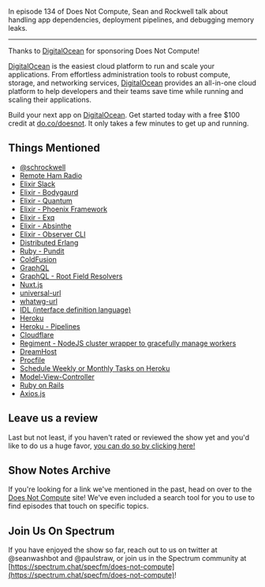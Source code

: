 In episode 134 of Does Not Compute, Sean and Rockwell talk about handling app dependencies, deployment pipelines, and debugging memory leaks.

---

Thanks to [DigitalOcean](http://do.co/doesnot) for sponsoring Does Not Compute!

[DigitalOcean](http://do.co/doesnot) is the easiest cloud platform to run and scale your applications. From effortless administration tools to robust compute, storage, and networking services, [DigitalOcean](http://do.co/doesnot) provides an all-in-one cloud platform to help developers and their teams save time while running and scaling their applications.

Build your next app on [DigitalOcean](http://do.co/doesnot). Get started today with a free $100 credit at [do.co/doesnot](http://do.co/doesnot). It only takes a few minutes to get up and running.

## Things Mentioned

* [@schrockwell](https://twitter.com/Schrockwell)
* [Remote Ham Radio](http://www.remotehamradio.com/)
* [Elixir Slack](http://elixir-lang.slack.com/)
* [Elixir - Bodygaurd](https://github.com/schrockwell/bodyguard)
* [Elixir - Quantum](https://github.com/quantum-elixir/quantum-core)
* [Elixir - Phoenix Framework](https://phoenixframework.org/)
* [Elixir - Exq](https://github.com/akira/exq)
* [Elixir - Absinthe](https://hexdocs.pm/absinthe/overview.html)
* [Elixir - Observer CLI](https://github.com/zhongwencool/observer_cli)
* [Distributed Erlang](http://erlang.org/doc/reference_manual/distributed.html)
* [Ruby - Pundit](https://github.com/varvet/pundit)
* [ColdFusion](https://www.adobe.com/products/coldfusion-family.html)
* [GraphQL](https://www.graphql.org/)
* [GraphQL - Root Field Resolvers](https://graphql.org/learn/execution/#root-fields-resolvers)
* [Nuxt.js](https://nuxtjs.org/)
* [universal-url](https://github.com/stevenvachon/universal-url)
* [whatwg-url](https://github.com/jsdom/whatwg-url)
* [IDL (interface definition language)](https://whatis.techtarget.com/definition/IDL-interface-definition-language)
* [Heroku](https://heroku.com)
* [Heroku - Pipelines](https://devcenter.heroku.com/articles/pipelines)
* [Cloudflare](https://www.cloudflare.com/)
* [Regiment - NodeJS cluster wrapper to gracefully manage workers](https://github.com/HustleInc/regiment)
* [DreamHost](https://www.dreamhost.com/)
* [Procfile](https://devcenter.heroku.com/articles/procfile)
* [Schedule Weekly or Monthly Tasks on Heroku](https://blog.dbrgn.ch/2013/10/4/heroku-schedule-weekly-monthly-tasks/)
* [Model-View-Controller](https://en.wikipedia.org/wiki/Model%E2%80%93view%E2%80%93controller)
* [Ruby on Rails](https://rubyonrails.org/)
* [Axios.js](https://github.com/axios/axios)

## Leave us a review

Last but not least, if you haven't rated or reviewed the show yet and you'd like to do us a huge favor, [you can do so by clicking here!](https://itunes.apple.com/us/podcast/does-not-compute/id1048731980?mt=2)

## Show Notes Archive

If you're looking for a link we've mentioned in the past, head on over to the [Does Not Compute](https://dnc.show) site! We've even included a search tool for you to use to find episodes that touch on specific topics.

## Join Us On Spectrum

If you have enjoyed the show so far, reach out to us on twitter at @seanwashbot and @paulstraw, or join us in the Spectrum community at [https://spectrum.chat/specfm/does-not-compute](https://spectrum.chat/specfm/does-not-compute)!
